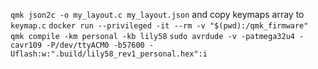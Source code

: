 <!-- compiling doesn't work on arch because the avr-cpp version is to new -->
`qmk json2c -o my_layout.c my_layout.json` and copy keymaps array to `keymap.c`
`docker run --privileged -it --rm -v "$(pwd):/qmk_firmware" qmk compile -km personal -kb lily58`
`sudo avrdude -v -patmega32u4 -cavr109 -P/dev/ttyACM0 -b57600 -Uflash:w:".build/lily58_rev1_personal.hex":i`
